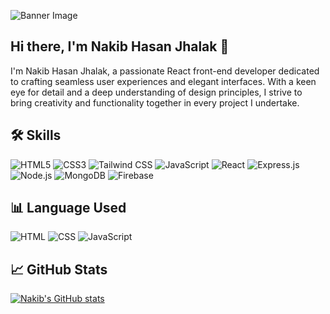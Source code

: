 ![Banner Image](https://media.licdn.com/dms/image/D4E16AQFJH6OkjhvJvA/profile-displaybackgroundimage-shrink_350_1400/0/1716117676888?e=1725494400&v=beta&t=a9ZHcDZ0Kd5r_9i-ZeOaL-ZtxFu7raz7zsXSmDop02Q)

## Hi there, I'm Nakib Hasan Jhalak 👋

I'm Nakib Hasan Jhalak, a passionate React front-end developer dedicated to crafting seamless user experiences and elegant interfaces. With a keen eye for detail and a deep understanding of design principles, I strive to bring creativity and functionality together in every project I undertake.

## 🛠️ Skills

![HTML5](https://img.icons8.com/color/48/000000/html-5.png)
![CSS3](https://img.icons8.com/color/48/000000/css3.png)
![Tailwind CSS](https://img.icons8.com/color/48/000000/tailwindcss.png)
![JavaScript](https://img.icons8.com/color/48/000000/javascript.png)
![React](https://img.icons8.com/color/48/000000/react-native.png)
![Express.js](https://img.icons8.com/color/48/000000/express.png)
![Node.js](https://img.icons8.com/color/48/000000/nodejs.png)
![MongoDB](https://img.icons8.com/color/48/000000/mongodb.png)
![Firebase](https://img.icons8.com/color/48/000000/firebase.png)

## 📊 Language Used

![HTML](https://img.shields.io/badge/HTML-23.6%25-blue)
![CSS](https://img.shields.io/badge/CSS-18.9%25-blue)
![JavaScript](https://img.shields.io/badge/JavaScript-57.5%25-blue)

## 📈 GitHub Stats

[![Nakib's GitHub stats](https://github-readme-stats.vercel.app/api?username=yourusername&show_icons=true&theme=radical)](https://github.com/yourusername/github-readme-stats)

<!-- Optionally add more sections like Projects, Achievements, etc. -->


